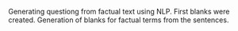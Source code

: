 Generating questiong from factual text using NLP.
First blanks were created.
Generation of blanks for factual terms from the sentences.
